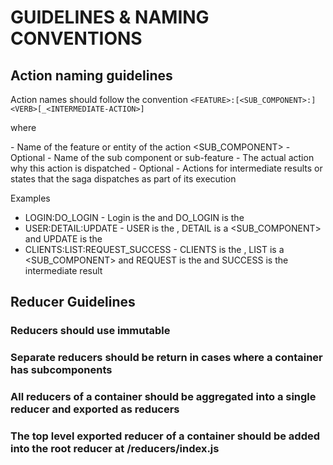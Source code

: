 # GUIDELINES & NAMING CONVENTIONS

## Action naming guidelines

Action names should follow the convention `<FEATURE>:[<SUB_COMPONENT>:]<VERB>[_<INTERMEDIATE-ACTION>]`

where

<FEATURE>           - Name of the feature or entity of the action
<SUB_COMPONENT>       - Optional - Name of the sub component or sub-feature
<VERB>                - The actual action why this action is dispatched
<INTERMEDIATE-ACTION> - Optional - Actions for intermediate results or states that the saga dispatches as part of its execution

Examples

* LOGIN:DO_LOGIN - Login is the <FEATURE> and DO_LOGIN is the <VERB>
* USER:DETAIL:UPDATE - USER is the <FEATURE>, DETAIL is a <SUB_COMPONENT> and UPDATE is the <VERB>
* CLIENTS:LIST:REQUEST_SUCCESS -  CLIENTS is the <FEATURE>, LIST is a <SUB_COMPONENT> and REQUEST is the <VERB> and SUCCESS is the intermediate result

## Reducer Guidelines

### Reducers should use immutable
### Separate reducers should be return in cases where a container has subcomponents
### All reducers of a container should be aggregated into a single reducer and exported as reducers
### The top level exported reducer of a container should be added into the root reducer at /reducers/index.js
